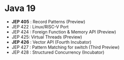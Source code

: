 # Java 19
- **JEP 405** :	Record Patterns (Preview)
- JEP 422 : Linux/RISC-V Port
- JEP 424 : Foreign Function & Memory API (Preview)
- JEP 425: 	Virtual Threads (Preview)
- **JEP 426** :	Vector API (Fourth Incubator)
- JEP 427 :	Pattern Matching for switch (Third Preview)
- JEP 428 :	Structured Concurrency (Incubator)


